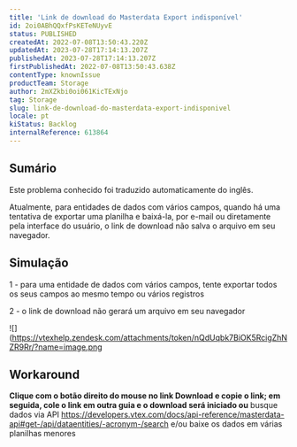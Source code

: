 ```yaml
---
title: 'Link de download do Masterdata Export indisponível'
id: 2oi0ABhQQxfPsKETeNUyvE
status: PUBLISHED
createdAt: 2022-07-08T13:50:43.220Z
updatedAt: 2023-07-28T17:14:13.207Z
publishedAt: 2023-07-28T17:14:13.207Z
firstPublishedAt: 2022-07-08T13:50:43.638Z
contentType: knownIssue
productTeam: Storage
author: 2mXZkbi0oi061KicTExNjo
tag: Storage
slug: link-de-download-do-masterdata-export-indisponivel
locale: pt
kiStatus: Backlog
internalReference: 613864
---
```


## Sumário

<div class="alert alert-info">
  <p>Este problema conhecido foi traduzido automaticamente do inglês.</p>
</div>


Atualmente, para entidades de dados com vários campos, quando há uma tentativa de exportar uma planilha e baixá-la, por e-mail ou diretamente pela interface do usuário, o link de download não salva o arquivo em seu navegador.


## Simulação


1 - para uma entidade de dados com vários campos, tente exportar todos os seus campos ao mesmo tempo ou vários registros

2 - o link de download não gerará um arquivo em seu navegador

 ![](https://vtexhelp.zendesk.com/attachments/token/nQdUqbk7BiOK5RcigZhNZR9Rr/?name=image.png

## Workaround


**Clique com o botão direito do mouse no link Download e copie o link; em seguida, cole o link em outra guia e o download será iniciado ou** busque dados via API https://developers.vtex.com/docs/api-reference/masterdata-api#get-/api/dataentities/-acronym-/search e/ou baixe os dados em várias planilhas menores

